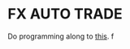 # FX AUTO TRADE
Do programming along to [this](http://fx-autotrade-python.com/python%E3%81%A8oanda-api%E3%81%A7fx%E3%81%AE%E8%87%AA%E5%8B%95%E5%A3%B2%E8%B2%B7bot%E3%82%92%E4%BD%9C%E3%82%8D%E3%81%86/python%E3%81%A7fx%E3%81%AE%E8%87%AA%E5%8B%95%E5%A3%B2%E8%B2%B7bot%E3%82%92%E4%BD%9C%E3%82%8D%E3%81%86/python%e3%81%a7fx%e3%81%ae%e8%87%aa%e5%8b%95%e5%a3%b2%e8%b2%b7bot%e3%82%92%e4%bd%9c%e3%82%8d%e3%81%86/).
f

